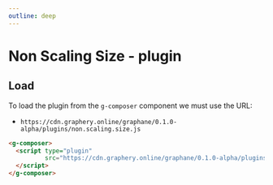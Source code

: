 ```yaml
---
outline: deep
---
```


# Non Scaling Size - plugin

## Load

To load the plugin from the `g-composer` component we must use the URL:

- ```https://cdn.graphery.online/graphane/0.1.0-alpha/plugins/non.scaling.size.js```

```html
<g-composer>
  <script type="plugin"
          src="https://cdn.graphery.online/graphane/0.1.0-alpha/plugins/non.scaling.size.js">
  </script>
</g-composer>
```

